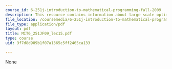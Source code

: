 ```yaml
---
course_id: 6-251j-introduction-to-mathematical-programming-fall-2009
description: This resource contains information about large scale optimization II.
file_location: /coursemedia/6-251j-introduction-to-mathematical-programming-fall-2009/3f7d8d989b1f07a1365c5ff2465ca133_MIT6_251JF09_lec15.pdf
file_type: application/pdf
layout: pdf
title: MIT6_251JF09_lec15.pdf
type: course
uid: 3f7d8d989b1f07a1365c5ff2465ca133

---
```

None